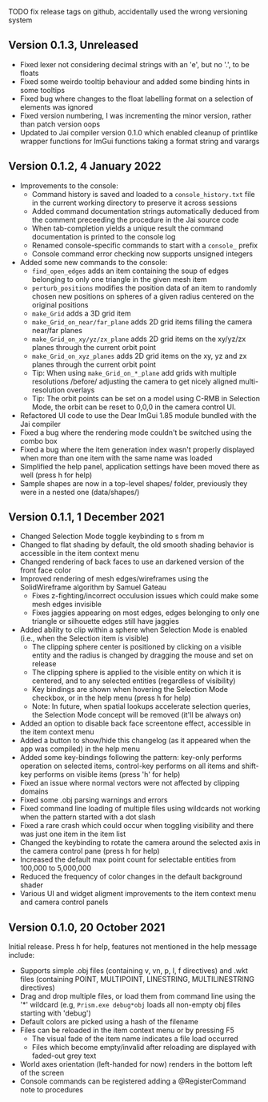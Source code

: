 TODO fix release tags on github, accidentally used the wrong versioning system

## Version 0.1.3, Unreleased

- Fixed lexer not considering decimal strings with an 'e', but no '.', to be floats
- Fixed some weirdo tooltip behaviour and added some binding hints in some tooltips
- Fixed bug where changes to the float labelling format on a selection of elements was ignored
- Fixed version numbering, I was incrementing the minor version, rather than patch version oops
- Updated to Jai compiler version 0.1.0 which enabled cleanup of printlike wrapper functions for ImGui functions taking a format string and varargs


## Version 0.1.2, 4 January 2022

- Improvements to the console:
  - Command history is saved and loaded to a `console_history.txt` file in the current working directory to preserve it across sessions
  - Added command documentation strings automatically deduced from the comment preceeding the procedure in the Jai source code
  - When tab-completion yields a unique result the command documentation is printed to the console log
  - Renamed console-specific commands to start with a `console_` prefix
  - Console command error checking now supports unsigned integers
- Added some new commands to the console:
  - `find_open_edges` adds an item containing the soup of edges belonging to only one triangle in the given mesh item
  - `perturb_positions` modifies the position data of an item to randomly chosen new positions on spheres of a given radius centered on the original positions
  - `make_Grid` adds a 3D grid item
  - `make_Grid_on_near/far_plane` adds 2D grid items filling the camera near/far planes
  - `make_Grid_on_xy/yz/zx_plane` adds 2D grid items on the xy/yz/zx planes through the current orbit point
  - `make_Grid_on_xyz_planes` adds 2D grid items on the xy, yz and zx planes through the current orbit point
  - Tip: When using `make_Grid_on_*_plane` add grids with multiple resolutions /before/ adjusting the camera to get nicely aligned multi-resolution overlays
  - Tip: The orbit points can be set on a model using C-RMB in Selection Mode, the orbit can be reset to 0,0,0 in the camera control UI.
- Refactored UI code to use the Dear ImGui 1.85 module bundled with the Jai compiler
- Fixed a bug where the rendering mode couldn't be switched using the combo box
- Fixed a bug where the item generation index wasn't properly displayed when more than one item with the same name was loaded
- Simplified the help panel, application settings have been moved there as well (press h for help)
- Sample shapes are now in a top-level shapes/ folder, previously they were in a nested one (data/shapes/)


## Version 0.1.1, 1 December 2021

- Changed Selection Mode toggle keybinding to s from m
- Changed to flat shading by default, the old smooth shading behavior is accessible in the item context menu
- Changed rendering of back faces to use an darkened version of the front face color
- Improved rendering of mesh edges/wireframes using the SolidWireframe algorithm by Samuel Gateau
  - Fixes z-fighting/incorrect occulusion issues which could make some mesh edges invisible
  - Fixes jaggies appearing on most edges, edges belonging to only one triangle or silhouette edges still have jaggies
- Added ability to clip within a sphere when Selection Mode is enabled (i.e., when the Selection item is visible)
  - The clipping sphere center is positioned by clicking on a visible entity and the radius is changed by dragging the mouse and set on release
  - The clipping sphere is applied to the visible entity on which it is centered, and to any selected entities (regardless of visibility)
  - Key bindings are shown when hovering the Selection Mode checkbox, or in the help menu (press h for help)
  - Note: In future, when spatial lookups accelerate selection queries, the Selection Mode concept will be removed (it'll be always on)
- Added an option to disable back face screentone effect, accessible in the item context menu
- Added a button to show/hide this changelog (as it appeared when the app was compiled) in the help menu
- Added some key-bindings following the pattern: key-only performs operation on selected items, control-key performs on all items and shift-key performs on visible items (press 'h' for help)
- Fixed an issue where normal vectors were not affected by clipping domains
- Fixed some .obj parsing warnings and errors
- Fixed command line loading of multiple files using wildcards not working when the pattern started with a dot slash
- Fixed a rare crash which could occur when toggling visibility and there was just one item in the item list
- Changed the keybinding to rotate the camera around the selected axis in the camera control pane (press h for help)
- Increased the default max point count for selectable entities from 100,000 to 5,000,000
- Reduced the frequency of color changes in the default background shader
- Various UI and widget aligment improvements to the item context menu and camera control panels


## Version 0.1.0, 20 October 2021

Initial release. Press h for help, features not mentioned in the help message include:

- Supports simple .obj files (containing v, vn, p, l, f directives) and .wkt files (containing POINT, MULTIPOINT, LINESTRING, MULTILINESTRING directives)
- Drag and drop multiple files, or load them from command line using the '*' wildcard (e.g, `Prism.exe debug*obj` loads all non-empty obj files starting with 'debug')
- Default colors are picked using a hash of the filename
- Files can be reloaded in the item context menu or by pressing F5
  - The visual fade of the item name indicates a file load occurred
  - Files which become empty/invalid after reloading are displayed with faded-out grey text
- World axes orientation (left-handed for now) renders in the bottom left of the screen
- Console commands can be registered adding a @RegisterCommand note to procedures
